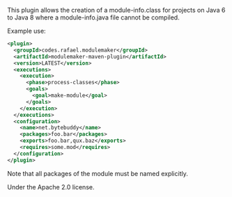 This plugin allows the creation of a module-info.class for projects on Java 6 to Java 8 where a module-info.java file cannot be compiled.

Example use:

```xml
<plugin>
  <groupId>codes.rafael.modulemaker</groupId>
  <artifactId>modulemaker-maven-plugin</artifactId>
  <version>LATEST</version>
  <executions>
    <execution>
      <phase>process-classes</phase>
      <goals>
        <goal>make-module</goal>
      </goals>
    </execution>
  </executions>
  <configuration>
    <name>net.bytebuddy</name>
    <packages>foo.bar</packages>
    <exports>foo.bar,qux.baz</exports>
    <requires>some.mod</requires>
  </configuration>
</plugin>
```

Note that all packages of the module must be named explicitly.

Under the Apache 2.0 license.

